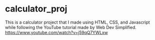 # calculator_proj

This is a calculator project that I made using HTML, CSS, and Javascript while following the YouTube tutorial made by Web Dev Simplified.
https://www.youtube.com/watch?v=j59qQ7YWLxw
